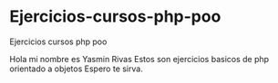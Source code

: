 # Ejercicios-cursos-php-poo
Ejercicios cursos php poo

Hola mi nombre es Yasmin Rivas
Estos son ejercicios basicos de php orientado a objetos
Espero te sirva.

